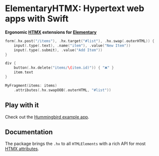 # ElementaryHTMX: Hypertext web apps with Swift

**Ergonomic [HTMX](https://htmx.org/) extensions for [Elementary](https://github.com/sliemeobn/elementary)**

```swift
form(.hx.post("/items"), .hx.target("#list"), .hx.swap(.outerHTML)) {
    input(.type(.text), .name("item"), .value("New Item"))
    input(.type(.submit), .value("Add Item"))
}

div {
    button(.hx.delete("items/\(item.id)")) { "❌" }
    item.text
}

MyFragment(items: items)
    .attributes(.hx.swapOOB(.outerHTML, "#list"))
```

## Play with it

Check out the [Hummingbird example app](https://github.com/sliemeobn/elementary-htmx/tree/main/Examples/HummingbirdDemo).

## Documentation

The package brings the `.hx` to all `HTMLElements` with a rich API for most [HTMX attributes](https://htmx.org/docs/).
